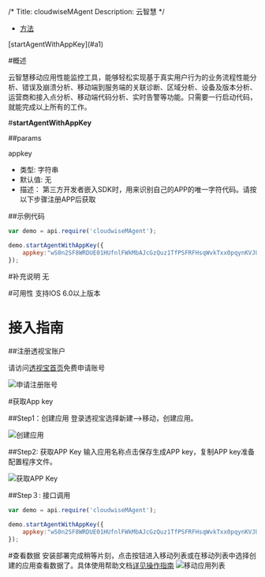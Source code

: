 /*
Title: cloudwiseMAgent
Description: 云智慧
*/

<ul id="tab" class="clearfix">
	<li class="active"><a href="#basic-content">方法</a></li>
</ul>
<div id="basic-content">

<div class="outline">
[startAgentWithAppKey](#a1)
</div>

#概述

云智慧移动应用性能监控工具，能够轻松实现基于真实用户行为的业务流程性能分析、错误及崩溃分析、移动端到服务端的关联诊断、区域分析、设备及版本分析、运营商和接入点分析、移动端代码分析、实时告警等功能。只需要一行启动代码，就能完成以上所有的工作。

#**startAgentWithAppKey**<div id="a1"></div>

##params

appkey

- 类型: 字符串
- 默认值: 无
- 描述： 第三方开发者嵌入SDK时，用来识别自己的APP的唯一字符代码。请按以下步骤注册APP后获取

##示例代码

```js
var demo = api.require('cloudwiseMAgent');

demo.startAgentWithAppKey({
    appkey:"wS0n2SF8WRDUE01HUfnlFWkMbAJcGzQuz1TfPSFRFHsqWvkTxx0pqynKVJU8P3tr"
});
```

#补充说明
无


#可用性
支持IOS 6.0以上版本

# 接入指南

##注册透视宝账户

请访问[透视宝首页](http://portal.toushibao.com)免费申请账号

![申请注册账号](/img/docImage/282.png)

#获取App key

##Step1：创建应用
登录透视宝选择新建-->移动，创建应用。

![创建应用](/img/docImage/283.png)

##Step2: 获取APP Key
输入应用名称点击保存生成APP key，复制APP key准备配置程序文件。

![获取APP Key](/img/docImage/284.png)

##Step３: 接口调用
<div id="a1"></div>

```js
var demo = api.require('cloudwiseMAgent');

demo.startAgentWithAppKey({
    appkey:"wS0n2SF8WRDUE01HUfnlFWkMbAJcGzQuz1TfPSFRFHsqWvkTxx0pqynKVJU8P3tr"
});
```

#查看数据
安装部署完成稍等片刻，点击按钮进入移动列表或在移动列表中选择创建的应用查看数据了。具体使用帮助文档[详见操作指南](http://portal.toushibao.com/help/help_operation)
![移动应用列表](/img/docImage/285.png)